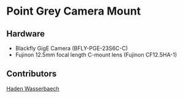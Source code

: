 # Point Grey Camera Mount

## Hardware 

* Blackfly GigE Camera (BFLY-PGE-23S6C-C)
* Fujinon 12.5mm focal length C-mount lens (Fujinon CF12.5HA-1)

## Contributors 
[Haden Wasserbaech](https://github.com/spartanhaden)
